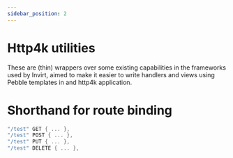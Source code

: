 ```yaml
---
sidebar_position: 2
---
```


# Http4k utilities
These are (thin) wrappers over some existing capabilities in the frameworks used by Invirt,
aimed to make it easier to write handlers and views using Pebble templates in and http4k application.

# Shorthand for route binding
```kotlin
"/test" GET { ... },
"/test" POST { ... },
"/test" PUT { ... },
"/test" DELETE { ... },
```
